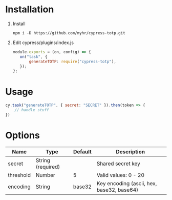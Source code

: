 # Installation
1. Install
    ```shell script
    npm i -D https://github.com/myhr/cypress-totp.git
    ```
2. Edit cypress/plugins/index.js
    ```javascript
    module.exports = (on, config) => {
       on("task", {
           generateTOTP: require("cypress-totp"),
       });
    };
    ```

# Usage
```javascript
cy.task("generateTOTP", { secret: "SECRET" }).then(token => {
    // handle stuff
})
```

# Options
|**Name**|**Type**|**Default**|**Description**|
|---|---|---|---|
|secret|String (required)|   |Shared secret key|
|threshold|Number|5|Valid values: 0 - 20|
|encoding|String|base32|Key encoding (ascii, hex, base32, base64)|
